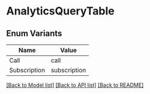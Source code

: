 # AnalyticsQueryTable

## Enum Variants

| Name | Value |
|---- | -----|
| Call | call |
| Subscription | subscription |


[[Back to Model list]](../README.md#documentation-for-models) [[Back to API list]](../README.md#documentation-for-api-endpoints) [[Back to README]](../README.md)



